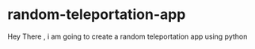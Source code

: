 # random-teleportation-app
 Hey There , i am going to create a random teleportation app using python
